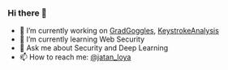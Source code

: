 ### Hi there 👋

- 🔭  I’m currently working on [GradGoggles](https://gradgoggles.rajrajhans.com/), [KeystrokeAnalysis](https://github.com/jatanloya/KeystrokeAnalysis)
- 🌱  I’m currently learning Web Security
- 💬  Ask me about Security and Deep Learning
- 📫  How to reach me: [@jatan_loya](https://twitter.com/jatan_loya)

  
